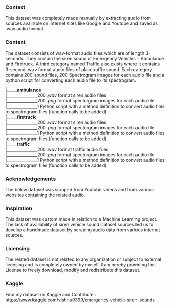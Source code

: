 ### Context

This dataset was completely made manually by extracting audio from sources available on internet sites like Google and Youtube and saved as  .wav audio format. 


### Content

The dataset consists of wav-format audio files which are of length 3-seconds. They contain the siren sound of Emergency Vehicles - Ambulance and Firetruck. A third category named Traffic also exists where it contains 3-second .wav format audio files of plain traffic sound. Each category contains 200 sound files, 200 Spectrogram images for each audio file and a python script for converting each audio file to its spectrogram.
<br>
<p>|_____<b>ambulance</b> <br>
|_______________200 <i>.wav</i> format siren audio files <br> 
|_______________200 <i>.png</i> format spectorgram images for each audio file <br>
|_______________1 Python script with a method definition to convert audio files to spectrogram files  (function calls to be added) <br>
|_____<b>firetruck</b> <br>
|_______________200 <i>.wav</i> format siren audio files <br>
|_______________200 <i>.png</i> format spectorgram images for each audio file <br>
|_______________1 Python script with a method definition to convert audio files to spectrogram files  (function calls to be added) <br>            
|_____<b>traffic</b> <br>
|_______________200 <i>.wav</i> format traffic audio files <br>
|_______________200 <i>.png</i> format spectorgram images for each audio file <br>
|_______________1 Python script with a method definition to convert audio files to spectrogram files  (function calls to be added)</p>                          
 
### Acknowledgements

The below dataset was scraped from Youtube videos and from various websites containing the related audio. 


### Inspiration

This dataset was custom made in relation to a Machine Learning project. The lack of availability of siren vehicle sound dataset sources led us to develop a handmade dataset by scraping audio data from various internet sources.

### Licensing
The related dataset is not related to any organization or subject to external licensing and is completely owned by myself. I am hereby providing the License to freely download, modify and redistribute this dataset.

### Kaggle
Find my dataset on Kaggle and Contribute : https://www.kaggle.com/vishnu0399/emergency-vehicle-siren-sounds